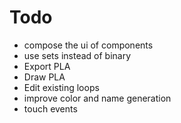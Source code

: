 # Todo

* compose the ui of components
* use sets instead of binary
* Export PLA
* Draw PLA
* Edit existing loops
* improve color and name generation
* touch events
